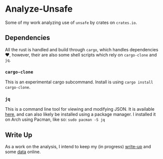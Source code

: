# Analyze-Unsafe

Some of my work analyzing use of `unsafe` by crates on `crates.io`.

## Dependencies

All the rust is handled and build through `cargo`, which handles dependencies
:heart:, however, their are also some shell scripts which rely on `cargo-clone`
and `jq`.

### `cargo-clone`

This is an experimental cargo subcommand. Install is using `cargo install
cargo-clone`.

### `jq`

This is a command line tool for viewing and modifying JSON. It is available
[here](https://stedolan.github.io/jq/), and can also likely be installed using
a package manager. I installed it on Arch using Pacman, like so: `sudo pacman
-S jq`

## Write Up

As a work on the analysis, I intend to keep my (in progress)
[write-up](https://docs.google.com/document/d/1e6rsm8ML_7V-FvD8kOjVN7B2IhPopwtZjFM4iGavRdU/edit?usp=sharing)
and some
[data](https://docs.google.com/spreadsheets/d/13crG1zzeilrrM8Zcqtzw5WPiLuSkAMSFdzz7ANvhHKw/edit?usp=sharing)
online.
